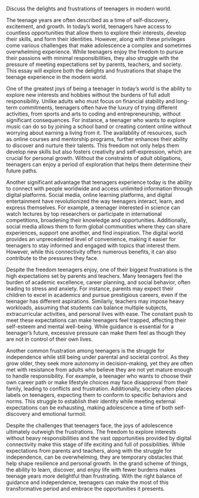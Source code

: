 Discuss the delights and frustrations of teenagers in modern world.

The teenage years are often described as a time of self-discovery, excitement, and growth. In today’s world, teenagers have access to countless opportunities that allow them to explore their interests, develop their skills, and form their identities. However, along with these privileges come various challenges that make adolescence a complex and sometimes overwhelming experience. While teenagers enjoy the freedom to pursue their passions with minimal responsibilities, they also struggle with the pressure of meeting expectations set by parents, teachers, and society. This essay will explore both the delights and frustrations that shape the teenage experience in the modern world.

One of the greatest joys of being a teenager in today’s world is the ability to explore new interests and hobbies without the burdens of full adult responsibility. Unlike adults who must focus on financial stability and long-term commitments, teenagers often have the luxury of trying different activities, from sports and arts to coding and entrepreneurship, without significant consequences. For instance, a teenager who wants to explore music can do so by joining a school band or creating content online without worrying about earning a living from it. The availability of resources, such as online courses and mentorship programs, further enhances their ability to discover and nurture their talents. This freedom not only helps them develop new skills but also fosters creativity and self-expression, which are crucial for personal growth. Without the constraints of adult obligations, teenagers can enjoy a period of exploration that helps them determine their future paths.

Another significant advantage that teenagers experience today is the ability to connect with people worldwide and access unlimited information through digital platforms. Social media, online learning platforms, and digital entertainment have revolutionized the way teenagers interact, learn, and express themselves. For example, a teenager interested in science can watch lectures by top researchers or participate in international competitions, broadening their knowledge and opportunities. Additionally, social media allows them to form global communities where they can share experiences, support one another, and find inspiration. The digital world provides an unprecedented level of convenience, making it easier for teenagers to stay informed and engaged with topics that interest them. However, while this connectivity offers numerous benefits, it can also contribute to the pressures they face.

Despite the freedom teenagers enjoy, one of their biggest frustrations is the high expectations set by parents and teachers. Many teenagers feel the burden of academic excellence, career planning, and social behavior, often leading to stress and anxiety. For instance, parents may expect their children to excel in academics and pursue prestigious careers, even if the teenager has different aspirations. Similarly, teachers may impose heavy workloads, assuming that students can balance multiple subjects, extracurricular activities, and personal lives with ease. The constant push to meet these expectations can make teenagers feel trapped, affecting their self-esteem and mental well-being. While guidance is essential for a teenager’s future, excessive pressure can make them feel as though they are not in control of their own lives.

Another common frustration among teenagers is the struggle for independence while still being under parental and societal control. As they grow older, they seek more autonomy in decision-making, yet they are often met with resistance from adults who believe they are not yet mature enough to handle responsibility. For example, a teenager who wants to choose their own career path or make lifestyle choices may face disapproval from their family, leading to conflicts and frustration. Additionally, society often places labels on teenagers, expecting them to conform to specific behaviors and norms. This struggle to establish their identity while meeting external expectations can be exhausting, making adolescence a time of both self-discovery and emotional turmoil.

Despite the challenges that teenagers face, the joys of adolescence ultimately outweigh the frustrations. The freedom to explore interests without heavy responsibilities and the vast opportunities provided by digital connectivity make this stage of life exciting and full of possibilities. While expectations from parents and teachers, along with the struggle for independence, can be overwhelming, they are temporary obstacles that help shape resilience and personal growth. In the grand scheme of things, the ability to learn, discover, and enjoy life with fewer burdens makes teenage years more delightful than frustrating. With the right balance of guidance and independence, teenagers can make the most of this transformative period and embrace the opportunities it presents.
